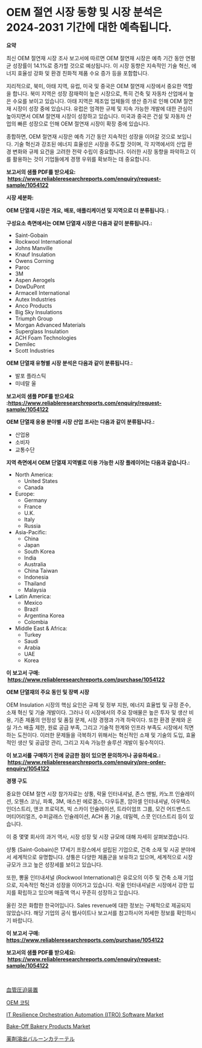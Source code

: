 <p><h1>OEM 절연 시장 동향 및 시장 분석은 2024-2031 기간에 대한 예측됩니다.</h1></p><p><strong>요약</strong></p>
<p><p>최신 OEM 절연재 시장 조사 보고서에 따르면 OEM 절연재 시장은 예측 기간 동안 연평균 성장률이 14.1%로 증가할 것으로 예상됩니다. 이 시장 동향은 지속적인 기술 혁신, 에너지 효율성 강화 및 환경 친화적 제품 수요 증가 등을 포함합니다.</p><p>지리적으로, 북미, 아태 지역, 유럽, 미국 및 중국은 OEM 절연재 시장에서 중요한 역할을 합니다. 북미 지역은 성장 잠재력이 높은 시장으로, 특히 건축 및 자동차 산업에서 높은 수요를 보이고 있습니다. 아태 지역은 제조업 업체들의 생산 증가로 인해 OEM 절연재 시장이 성장 중에 있습니다. 유럽은 엄격한 규제 및 지속 가능한 개발에 대한 관심이 높아지면서 OEM 절연재 시장이 성장하고 있습니다. 미국과 중국은 건설 및 자동차 산업의 빠른 성장으로 인해 OEM 절연재 시장이 확장 중에 있습니다.</p><p>종합하면, OEM 절연재 시장은 예측 기간 동안 지속적인 성장을 이어갈 것으로 보입니다. 기술 혁신과 강조된 에너지 효율성은 시장을 주도할 것이며, 각 지역에서의 산업 환경 변화와 규제 요건을 고려한 전략 수립이 중요합니다. 이러한 시장 동향을 파악하고 이를 활용하는 것이 기업들에게 경쟁 우위를 확보하는 데 중요합니다.</p></p>
<p><strong>보고서의 샘플 PDF를 받으세요: &nbsp;<a href="https://www.reliableresearchreports.com/enquiry/request-sample/1054122">https://www.reliableresearchreports.com/enquiry/request-sample/1054122</a></strong></p>
<p><strong>시장 세분화:</strong></p>
<p><strong> OEM 단열재 시장은 개요, 배포, 애플리케이션 및 지역으로 더 분류됩니다. :</strong></p>
<p><strong>구성요소 측면에서는 OEM 단열재 시장은 다음과 같이 분류됩니다.:</strong></p>
<p><ul><li>Saint-Gobain</li><li>Rockwool International</li><li>Johns Manville</li><li>Knauf Insulation</li><li>Owens Corning</li><li>Paroc</li><li>3M</li><li>Aspen Aerogels</li><li>DowDuPont</li><li>Armacell International</li><li>Autex Industries</li><li>Anco Products</li><li>Big Sky Insulations</li><li>Triumph Group</li><li>Morgan Advanced Materials</li><li>Superglass Insulation</li><li>ACH Foam Technologies</li><li>Demilec</li><li>Scott Industries</li></ul></p>
<p><strong> OEM 단열재 유형별 시장 분석은 다음과 같이 분류됩니다.:</strong></p>
<p><ul><li>발포 플라스틱</li><li>미네랄 울</li></ul></p>
<p><strong>보고서의 샘플 PDF를 받으세요 :<a href="https://www.reliableresearchreports.com/enquiry/request-sample/1054122">https://www.reliableresearchreports.com/enquiry/request-sample/1054122</a></strong></p>
<p><strong> OEM 단열재 응용 분야별 시장 산업 조사는 다음과 같이 분류됩니다.:</strong></p>
<p><ul><li>산업용</li><li>소비자</li><li>교통수단</li></ul></p>
<p><strong>지역 측면에서 OEM 단열재 지역별로 이용 가능한 시장 플레이어는 다음과 같습니다.:</strong></p>
<p><ul>
    <li>
        North America:
        <ul>
            <li>United States</li>
            <li>Canada</li>
        </ul>
    </li>
    <li>
        Europe:
        <ul>
            <li>Germany</li>
            <li>France</li>
            <li>U.K.</li>
            <li>Italy</li>
            <li>Russia</li>
        </ul>
    </li>
    <li>
        Asia-Pacific:
        <ul>
            <li>China</li>
            <li>Japan</li>
            <li>South Korea</li>
            <li>India</li>
            <li>Australia</li>
            <li>China Taiwan</li>
            <li>Indonesia</li>
            <li>Thailand</li>
            <li>Malaysia</li>
        </ul>
    </li>
    <li>
        Latin America:
        <ul>
            <li>Mexico</li>
            <li>Brazil</li>
            <li>Argentina Korea</li>
            <li>Colombia</li>
        </ul>
    </li>
    <li>
        Middle East & Africa:
        <ul>
            <li>Turkey</li>
            <li>Saudi</li>
            <li>Arabia</li>
            <li>UAE</li>
            <li>Korea</li>
        </ul>
    </li>
    </ul></p>
<p><strong>이 보고서 구매: &nbsp;<a href="https://www.reliableresearchreports.com/purchase/1054122">https://www.reliableresearchreports.com/purchase/1054122</a></strong></p>
<p><strong>OEM 단열재의 주요 동인 및 장벽 시장</strong></p>
<p><p>OEM Insulation 시장의 핵심 요인은 규제 및 정부 지원, 에너지 효율법 및 규정 준수, 소재 혁신 및 기술 개발이다. 그러나 이 시장에서의 주요 장애물은 높은 투자 및 생산 비용, 기존 제품의 안정성 및 품질 문제, 시장 경쟁과 가격 하락이다. 또한 환경 문제와 온실 가스 배출 제한, 원료 공급 부족, 그리고 기술적 한계와 인프라 부족도 시장에서 직면하는 도전이다. 이러한 문제들을 극복하기 위해서는 혁신적인 소재 및 기술의 도입, 효율적인 생산 및 공급망 관리, 그리고 지속 가능한 솔루션 개발이 필수적이다.</p></p>
<p><strong>이 보고서를 구매하기 전에 궁금한 점이 있으면 문의하거나 공유하세요.: &nbsp;<a href="https://www.reliableresearchreports.com/enquiry/pre-order-enquiry/1054122">https://www.reliableresearchreports.com/enquiry/pre-order-enquiry/1054122</a></strong></p>
<p><strong>경쟁 구도</strong></p>
<p><p>중요한 OEM 절연 시장 참가자로는 샹퉁, 락울 인터내셔널, 존스 맨빌, 카노프 인슐레이션, 오웬스 코닝, 파록, 3M, 애스핀 에로겔스, 다우듀폰, 암아셀 인터내셔널, 아우텍스 인더스트리, 앤코 프로덕츠, 빅 스카이 인슐레이션, 트라이엄프 그룹, 모건 어드밴스드 머티어리얼즈, 수퍼글래스 인슐레이션, ACH 폼 기술, 데밀렉, 스콧 인더스트리 등이 있습니다. </p><p>이 중 몇몇 회사의 과거 역사, 시장 성장 및 시장 규모에 대해 자세히 살펴보겠습니다. </p><p>샹퉁 (Saint-Gobain)은 17세기 프랑스에서 설립된 기업으로, 건축 소재 및 시공 분야에서 세계적으로 유명합니다. 샹퉁은 다양한 제품군을 보유하고 있으며, 세계적으로 시장규모가 크고 높은 성장세를 보이고 있습니다. </p><p>또한, 뽕울 인터내셔널 (Rockwool International)은 유로오의 이주 및 건축 소재 기업으로, 지속적인 혁신과 성장을 이어가고 있습니다. 락울 인터내셔널은 시장에서 강한 입지를 확립하고 있으며 매출액 역시 꾸준히 성장하고 있습니다. </p><p>올린 것은 화합한 한국어입니다. Sales revenue에 대한 정보는 구체적으로 제공되지 않았습니다. 해당 기업의 공식 웹사이트나 보고서를 참고하시어 자세한 정보를 확인하시기 바랍니다.</p></p>
<p><strong>이 보고서 구매: &nbsp; <a href="https://www.reliableresearchreports.com/purchase/1054122">https://www.reliableresearchreports.com/purchase/1054122</a></strong></p>
<p><strong>보고서의 샘플 PDF를 받으세요: &nbsp;<a href="https://www.reliableresearchreports.com/enquiry/request-sample/1054122">https://www.reliableresearchreports.com/enquiry/request-sample/1054122</a></strong><strong></strong></p>
<p>&nbsp;</p>
<p><p><a href="https://medium.com/@mariek11927/%E8%A1%80%E7%AE%A1%E5%9C%A7%E8%BF%AB%E3%83%87%E3%83%90%E3%82%A4%E3%82%B9%E5%B8%82%E5%A0%B4-2031%E5%B9%B4%E3%81%BE%E3%81%A7%E3%81%AE%E6%88%90%E5%8A%9F%E3%81%99%E3%82%8B%E3%83%93%E3%82%B8%E3%83%8D%E3%82%B9%E6%88%A6%E7%95%A5%E3%81%AE%E9%8D%B5%E3%82%92%E4%BA%88%E6%B8%AC-856f2c841bf3">血管圧迫装置</a></p><p><a href="https://github.com/vss5505pa7z1p/Market-Research-Report-List-1/blob/main/6777903192702.md">OEM 코팅</a></p><p><a href="https://issuu.com/reportprime-2/docs/it-resilience-orchestration-automation-itro-softwa">IT Resilience Orchestration Automation (ITRO) Software Market</a></p><p><a href="https://cat-emmental-94b.notion.site/Bake-Off-Bakery-Products-Market-Offer-Valuable-Insights-into-Market-Size-Market-Share-Market-Trend-0297340ba92f4594823cfe3ba0f64bca">Bake-Off Bakery Products Market</a></p><p><a href="https://github.com/vhemk0794148/Market-Research-Report-List-1/blob/main/6036725192977.md">薬剤溶出バルーンカテーテル</a></p></p>